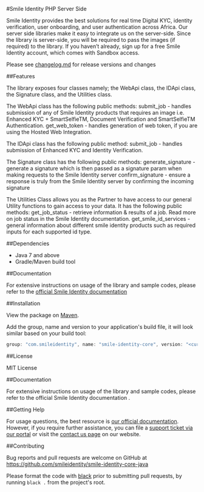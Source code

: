 #Smile Identity PHP Server Side

Smile Identity provides the best solutions for real time Digital KYC, identity verification, user onboarding, and user authentication across Africa. Our server side libraries make it easy to integrate us on the server-side. Since the library is server-side, you will be required to pass the images (if required) to the library.
If you haven’t already, sign up for a free Smile Identity account, which comes with Sandbox access.

Please see [changelog.md](changelog.md) for release versions and changes

##Features

The library exposes four classes namely; the WebApi class, the IDApi class, the Signature class, and the Utilities class.

The WebApi class has the following public methods:
submit_job - handles submission of any of Smile Identity products that requires an image i.e. Enhanced KYC + SmartSelfieTM, Document Verification and SmartSelfieTM Authentication.
get_web_token - handles generation of web token, if you are using the Hosted Web Integration.

The IDApi class has the following public method:
submit_job - handles submission of Enhanced KYC and Identity Verification.

The Signature class has the following public methods:
generate_signature - generate a signature which is then passed as a signature param when making requests to the Smile Identity server
confirm_signature - ensure a response is truly from the Smile Identity server by confirming the incoming signature

The Utilities Class allows you as the Partner to have access to our general Utility functions to gain access to your data. It has the following public methods:
get_job_status - retrieve information & results of a job. Read more on job status in the Smile Identity documentation.
get_smile_id_services - general information about different smile identity products such as required inputs for each supported id type.

##Dependencies

* Java 7 and above
* Gradle/Maven build tool

##Documentation

For extensive instructions on usage of the library and sample codes, please refer to the [official Smile Identity documentation](https://docs.smileidentity.com/server-to-server/java)

##Installation

View the package on [Maven](https://search.maven.org/search?q=a:smile-identity-core).

Add the group, name and version to your application's build file, it will look similar based on your build tool:

```java
group: "com.smileidentity", name: "smile-identity-core", version: "<current-version>"
```

##License

MIT License

##Documentation

For extensive instructions on usage of the library and sample codes, please refer to the official Smile Identity documentation <add hyperlink to the page in docs specific to library>.

##Getting Help

For usage questions, the best resource is [our official documentation](docs.smileidentity.com). However, if you require further assistance, you can file a [support ticket via our portal](https://portal.smileidentity.com/partner/support/tickets) or visit the [contact us page](https://portal.smileidentity.com/partner/support/tickets) on our website.

##Contributing

Bug reports and pull requests are welcome on GitHub at https://github.com/smileidentity/smile-identity-core-java

Please format the code with [black](https://github.com/psf/black) prior to submitting pull requests, by running `black .` from the project's root.
